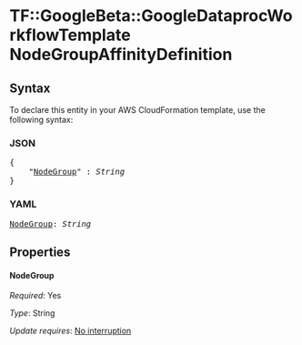# TF::GoogleBeta::GoogleDataprocWorkflowTemplate NodeGroupAffinityDefinition

## Syntax

To declare this entity in your AWS CloudFormation template, use the following syntax:

### JSON

<pre>
{
    "<a href="#nodegroup" title="NodeGroup">NodeGroup</a>" : <i>String</i>
}
</pre>

### YAML

<pre>
<a href="#nodegroup" title="NodeGroup">NodeGroup</a>: <i>String</i>
</pre>

## Properties

#### NodeGroup

_Required_: Yes

_Type_: String

_Update requires_: [No interruption](https://docs.aws.amazon.com/AWSCloudFormation/latest/UserGuide/using-cfn-updating-stacks-update-behaviors.html#update-no-interrupt)

